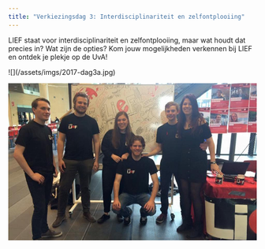 ```yaml
---
title: "Verkiezingsdag 3: Interdisciplinariteit en zelfontplooiing"
---
```

LIEF staat voor interdisciplinariteit en zelfontplooiing, maar wat houdt dat precies in? Wat zijn de opties? Kom jouw mogelijkheden verkennen bij LIEF en ontdek je plekje op de UvA!

<div class="fleximgs" markdown="block">
![](/assets/imgs/2017-dag3a.jpg)

![](/assets/imgs/2017-dag3b.jpg)
</div>
